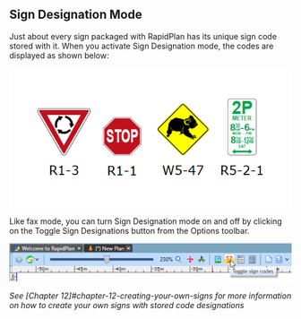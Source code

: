 ## Sign Designation Mode

Just about every sign packaged with RapidPlan has its unique sign code stored with it. When you activate Sign Designation mode, the codes are displayed as shown below:

![Sign_Designation_Mode](./assets/Sign_Designation_Mode.png)

Like fax mode, you can turn Sign Designation mode on and off by clicking on the Toggle Sign Designations button from the Options toolbar.

![Toogle_Sign_Codes](./assets/Toogle_Sign_Codes.png)

*See [Chapter 12]#chapter-12-creating-your-own-signs for more information on how to create your own signs with stored code designations*